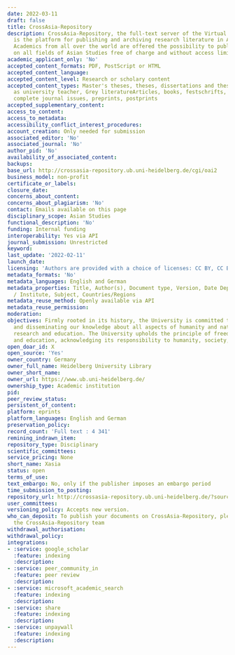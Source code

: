 ```yaml
---
date: 2022-03-11
draft: false
title: CrossAsia-Repository
description: CrossAsia-Repository, the full-text server of the Virtual Library CrossAsia
  is the platform for publishing and archiving research literature in Asian Studies.
  Academics from all over the world are offered the possibility to publish their research
  on all fields of Asian Studies free of charge and without access limitation.
academic_applicant_only: 'No'
accepted_content_formats: PDF, PostScript or HTML
accepted_content_language:
accepted_content_level: Research or scholary content
accepted_content_types: Master's theses, theses, dissertations and theses for qualification
  as university teacher, Grey literatureArticles, books, festschrifts, book chapters,
  complete journal issues, preprints, postprints
accepted_supplementary_content:
access_to_content:
access_to_metadata:
accessibility_conflict_interest_procedures:
account_creation: Only needed for submission
associated_editor: 'No'
associated_journal: 'No'
author_pid: 'No'
availability_of_associated_content:
backups:
base_url: http://crossasia-repository.ub.uni-heidelberg.de/cgi/oai2
business_model: non-profit
certificate_or_labels:
closure_date:
concerns_about_content:
concerns_about_plagiarism: 'No'
contact: Emails available on this page
disciplinary_scope: Asian Studies
functional_description: 'No'
funding: Internal funding
interoperability: Yes via API
journal_submission: Unrestricted
keyword:
last_update: '2022-02-11'
launch_date:
licensing: 'Authors are provided with a choice of licenses: CC BY, CC BY-NC, CC BY-NC-ND'
metadata_formats: 'No'
metadata_languages: English and German
metadata_properties: Title, Author(s), Document type, Version, Date Deposited, Faculties
  / Institute, Subject, Countries/Regions
metadata_reuse_method: Openly available via API
metadata_reuse_permission:
moderation:
objectives: Firmly rooted in its history, the University is committed to expanding
  and disseminating our knowledge about all aspects of humanity and nature through
  research and education. The University upholds the principle of freedom of research
  and education, acknowledging its responsibility to humanity, society, and nature.
open_doar_id: X
open_source: 'Yes'
owner_country: Germany
owner_full_name: Heidelberg University Library
owner_short_name:
owner_url: https://www.ub.uni-heidelberg.de/
ownership_type: Academic institution
pid:
peer_review_status:
persistent_of_content:
platform: eprints
platform_languages: English and German
preservation_policy:
record_count: 'Full text : 4 341'
remining_indrawn_item:
repository_type: Disciplinary
scientific_committees:
service_pricing: None
short_name: Xasia
status: open
terms_of_use:
text_embargo: No, only if the publisher imposes an embargo period
time_submission_to_posting:
repository_url: http://crossasia-repository.ub.uni-heidelberg.de/?source_opus=&la=en
user_committees:
versioning_policy: Accepts new version.
who_can_deposit: To publish your documents on CrossAsia-Repository, please contact
  the CrossAsia-Repository team
withdrawal_authorisation:
withdrawal_policy:
integrations:
- :service: google_scholar
  :feature: indexing
  :description:
- :service: peer_community_in
  :feature: peer review
  :description:
- :service: microsoft_academic_search
  :feature: indexing
  :description:
- :service: share
  :feature: indexing
  :description:
- :service: unpaywall
  :feature: indexing
  :description:
---
```



